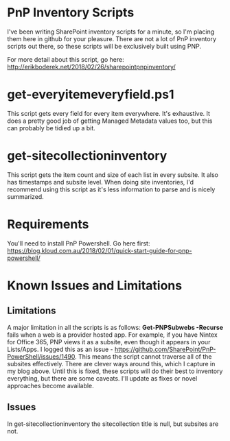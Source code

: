 # PnP Inventory Scripts
I've been writing SharePoint inventory scripts for a minute, so I'm placing them here in github for your pleasure. There are not a lot of PnP inventory scripts out there, so these scripts will be exclusively built using PNP.

For more detail about this script, go here: http://erikboderek.net/2018/02/26/sharepointpnpinventory/

# get-everyitemeveryfield.ps1
This script gets every field for every item everywhere. It's exhaustive. It does a pretty good job of getting Managed Metadata values too, but this can probably be tidied up a bit.

# get-sitecollectioninventory
This script gets the item count and size of each list in every subsite. It also has timestamps and subsite level. When doing site inventories, I'd recommend using this script as it's less information to parse and is nicely summarized. 

# Requirements
You'll need to install PnP Powershell. Go here first: https://blog.kloud.com.au/2018/02/01/quick-start-guide-for-pnp-powershell/

# Known Issues and Limitations
## Limitations
A major limitation in all the scripts is as follows:
  **Get-PNPSubwebs -Recurse** fails when a web is a provider hosted app. For example, if you have Nintex for Office 365, PNP views it as a subsite, even though it appears in your Lists/Apps. I logged this as an issue - https://github.com/SharePoint/PnP-PowerShell/issues/1490. This means the script cannot traverse all of the subsites effectively. There are clever ways around this, which I capture in my blog above. Until this is fixed, these scripts will do their best to inventory everything, but there are some caveats. I'll update as fixes or novel approaches become available.

## Issues
In get-sitecollectioninventory the sitecollection title is null, but subsites are not. 
